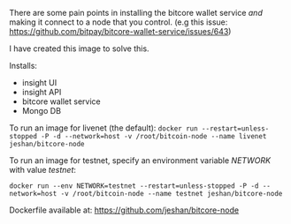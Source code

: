 There are some pain points in installing the bitcore wallet service *and* making it connect to a node that you control.
(e.g this issue: https://github.com/bitpay/bitcore-wallet-service/issues/643)

I have created this image to solve this.

Installs:
* insight UI
* insight API
* bitcore wallet service
* Mongo DB

To run an image for livenet (the default):
`docker run --restart=unless-stopped -P -d --network=host -v /root/bitcoin-node --name livenet jeshan/bitcore-node`

To run an image for testnet, specify an environment variable *NETWORK* with value *testnet*:

`docker run --env NETWORK=testnet --restart=unless-stopped -P -d --network=host -v /root/bitcoin-node --name testnet jeshan/bitcore-node`

Dockerfile available at:
https://github.com/jeshan/bitcore-node
